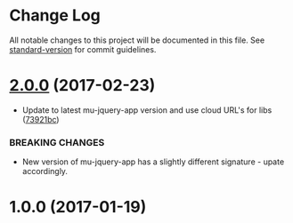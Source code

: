 # Change Log

All notable changes to this project will be documented in this file. See [standard-version](https://github.com/conventional-changelog/standard-version) for commit guidelines.

<a name="2.0.0"></a>
# [2.0.0](https://github.com/mu-lib/mu-jquery-app-machina/compare/v1.0.0...v2.0.0) (2017-02-23)


* Update to latest mu-jquery-app version and use cloud URL's for libs ([73921bc](https://github.com/mu-lib/mu-jquery-app-machina/commit/73921bc))


### BREAKING CHANGES

* New version of mu-jquery-app has a slightly different signature - upate accordingly.



<a name="1.0.0"></a>
# 1.0.0 (2017-01-19)
